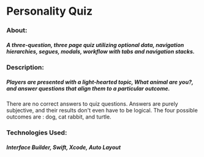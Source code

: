 # Personality Quiz



### About: 
##### A three-question, three page quiz utilizing optional data, navigation hierarchies, segues, modals, workflow with tabs and navigation stacks.

### Description: 
##### Players are presented with a light-hearted topic, What animal are you?,  and answer questions that align them to a particular outcome.
There are no correct answers to quiz questions. Answers are purely subjective, and their results don't even have to be logical. The four possible outcomes are : dog, cat rabbit, and turtle.

### Technologies Used: 
##### Interface Builder, Swift, Xcode, Auto Layout
